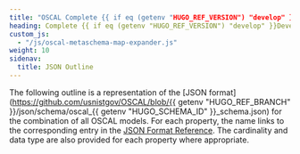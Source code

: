 ```yaml
---
title: "OSCAL Complete {{ if eq (getenv "HUGO_REF_VERSION") "develop" }}Development Snapshot{{ else }}v{{ getenv "HUGO_REF_VERSION" }}{{ end }} JSON Format Outline"
heading: Complete {{ if eq (getenv "HUGO_REF_VERSION") "develop" }}Development Snapshot{{ else }}v{{ getenv "HUGO_REF_VERSION" }}{{ end }} JSON Format Outline
custom_js:
  - "/js/oscal-metaschema-map-expander.js"
weight: 10
sidenav:
  title: JSON Outline
---
```


The following outline is a representation of the [JSON format](https://github.com/usnistgov/OSCAL/blob/{{ getenv "HUGO_REF_BRANCH" }}/json/schema/oscal_{{ getenv "HUGO_SCHEMA_ID" }}_schema.json) for the combination of all OSCAL models. For each property, the name links to the corresponding entry in the [JSON Format Reference](../json-reference/). The cardinality and data type are also provided for each property where appropriate.

<!-- DO NOT REMOVE. Generated text below -->
